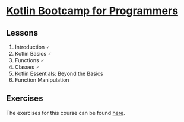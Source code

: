 # [Kotlin Bootcamp for Programmers](https://www.udacity.com/course/kotlin-bootcamp-for-programmers--ud9011)

## Lessons

1. Introduction 🗸
2. Kotlin Basics 🗸
3. Functions 🗸
4. Classes 🗸
5. Kotlin Essentials: Beyond the Basics
6. Function Manipulation
  
## Exercises

The exercises for this course can be found [here](src/). 
